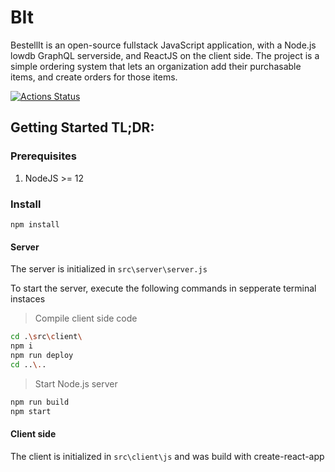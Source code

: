 # BIt

BestellIt is an open-source fullstack JavaScript application, with a Node.js lowdb GraphQL serverside, and ReactJS on the client side.
The project is a simple ordering system that lets an organization add their purchasable items, and create orders for those items. 

[![Actions Status](https://github.com/MarkusFriesen/order/workflows/Node.js%20CI/badge.svg)](https://github.com/MarkusFriesen/order/actions)

## Getting Started TL;DR: 
### Prerequisites

1. NodeJS >= 12

### Install
```
npm install 
```

#### Server
The server is initialized in ```src\server\server.js``` 

To start the server, execute the following commands in sepperate terminal instaces

> Compile client side code
```bash
cd .\src\client\
npm i
npm run deploy
cd ..\..
```

> Start Node.js server
```bash
npm run build
npm start
```

#### Client side
The client is initialized in ```src\client\js``` and was build with create-react-app
